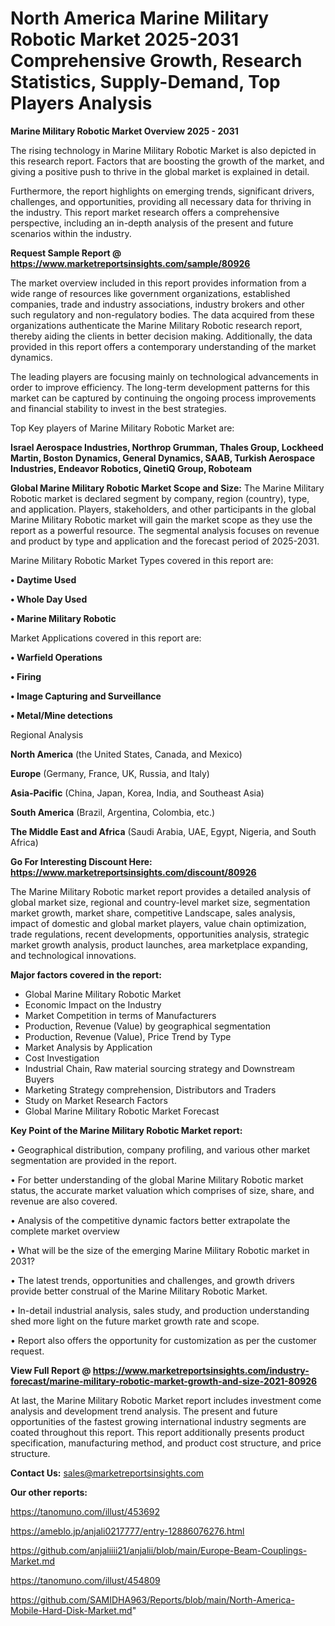 # North America Marine Military Robotic Market 2025-2031 Comprehensive Growth, Research Statistics, Supply-Demand,  Top Players Analysis

<Strong> Marine Military Robotic Market Overview 2025 - 2031</strong>

The rising technology in Marine Military Robotic Market is also depicted in this research report. Factors that are boosting the growth of the market, and giving a positive push to thrive in the global market is explained in detail.

Furthermore, the report highlights on emerging trends, significant drivers, challenges, and opportunities, providing all necessary data for thriving in the industry. This report market research offers a comprehensive perspective, including an in-depth analysis of the present and future scenarios within the industry.

<strong>Request Sample Report @ <a href=https://www.marketreportsinsights.com/sample/80926>https://www.marketreportsinsights.com/sample/80926</a></strong>

The market overview included in this report provides information from a wide range of resources like government organizations, established companies, trade and industry associations, industry brokers and other such regulatory and non-regulatory bodies. The data acquired from these organizations authenticate the Marine Military Robotic research report, thereby aiding the clients in better decision making. Additionally, the data provided in this report offers a contemporary understanding of the market dynamics.

The leading players are focusing mainly on technological advancements in order to improve efficiency. The long-term development patterns for this market can be captured by continuing the ongoing process improvements and financial stability to invest in the best strategies.

Top Key players of Marine Military Robotic Market are:

<strong>Israel Aerospace Industries, Northrop Grumman, Thales Group, Lockheed Martin, Boston Dynamics, General Dynamics, SAAB, Turkish Aerospace Industries, Endeavor Robotics, QinetiQ Group, Roboteam</strong>

<strong><b>Global Marine Military Robotic Market Scope and Size:</b></strong>
The Marine Military Robotic market is declared segment by company, region (country), type, and application. Players, stakeholders, and other participants in the global Marine Military Robotic market will gain the market scope as they use the report as a powerful resource. The segmental analysis focuses on revenue and product by type and application and the forecast period of 2025-2031.

Marine Military Robotic Market Types covered in this report are:

<strong>• Daytime Used

• Whole Day Used

• Marine Military Robotic</strong>

Market Applications covered in this report are:

<strong>• Warfield Operations

• Firing

• Image Capturing and Surveillance

• Metal/Mine detections</strong> 

Regional Analysis

<strong>North America</strong> (the United States, Canada, and Mexico)

<strong>Europe</strong> (Germany, France, UK, Russia, and Italy)

<strong>Asia-Pacific</strong> (China, Japan, Korea, India, and Southeast Asia)

<strong>South America</strong> (Brazil, Argentina, Colombia, etc.)

<strong>The Middle East and Africa</strong> (Saudi Arabia, UAE, Egypt, Nigeria, and South Africa)

<strong>Go For Interesting Discount Here: <a href=https://www.marketreportsinsights.com/discount/80926>https://www.marketreportsinsights.com/discount/80926</a></strong>

The Marine Military Robotic market report provides a detailed analysis of global market size, regional and country-level market size, segmentation market growth, market share, competitive Landscape, sales analysis, impact of domestic and global market players, value chain optimization, trade regulations, recent developments, opportunities analysis, strategic market growth analysis, product launches, area marketplace expanding, and technological innovations.

<strong><b>Major factors covered in the report:</b></strong>
<ul>
  <li>Global Marine Military Robotic Market </li>
  <li>Economic Impact on the Industry</li>
  <li>Market Competition in terms of Manufacturers</li>
  <li>Production, Revenue (Value) by geographical segmentation</li>
  <li>Production, Revenue (Value), Price Trend by Type</li>
  <li>Market Analysis by Application</li>
  <li>Cost Investigation</li>
  <li>Industrial Chain, Raw material sourcing strategy and Downstream Buyers</li>
  <li>Marketing Strategy comprehension, Distributors and Traders</li>
  <li>Study on Market Research Factors</li>
  <li>Global Marine Military Robotic Market Forecast</li>
</ul>

<strong><b>Key Point of the Marine Military Robotic Market report:</b></strong>

• Geographical distribution, company profiling, and various other market segmentation are provided in the report.

• For better understanding of the global Marine Military Robotic market status, the accurate market valuation which comprises of size, share, and revenue are also covered.

• Analysis of the competitive dynamic factors better extrapolate the complete market overview

• What will be the size of the emerging Marine Military Robotic market in 2031?

• The latest trends, opportunities and challenges, and growth drivers provide better construal of the Marine Military Robotic Market.

• In-detail industrial analysis, sales study, and production understanding shed more light on the future market growth rate and scope.

• Report also offers the opportunity for customization as per the customer request.

<strong><b>View Full Report @ <a href=https://www.marketreportsinsights.com/industry-forecast/marine-military-robotic-market-growth-and-size-2021-80926>https://www.marketreportsinsights.com/industry-forecast/marine-military-robotic-market-growth-and-size-2021-80926</a></b></strong>


At last, the Marine Military Robotic Market report includes investment come analysis and development trend analysis. The present and future opportunities of the fastest growing international industry segments are coated throughout this report. This report additionally presents product specification, manufacturing method, and product cost structure, and price structure.

<strong>Contact Us:</strong>
sales@marketreportsinsights.com

<strong>Our other reports:</strong>

<a href=https://tanomuno.com/illust/453692>https://tanomuno.com/illust/453692</a>

<a href=https://ameblo.jp/anjali0217777/entry-12886076276.html>https://ameblo.jp/anjali0217777/entry-12886076276.html</a>

<a href=https://github.com/anjaliiii21/anjalii/blob/main/Europe-Beam-Couplings-Market.md>https://github.com/anjaliiii21/anjalii/blob/main/Europe-Beam-Couplings-Market.md</a>

<a href=https://tanomuno.com/illust/454809>https://tanomuno.com/illust/454809</a>

<a href=https://github.com/SAMIDHA963/Reports/blob/main/North-America-Mobile-Hard-Disk-Market.md>https://github.com/SAMIDHA963/Reports/blob/main/North-America-Mobile-Hard-Disk-Market.md</a>"
